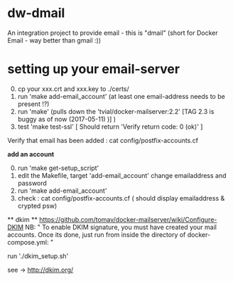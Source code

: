 # dw-dmail
An integration project to provide email - this is "dmail" (short for Docker Email - way better than gmail :))

# setting up your  email-server

0. cp your xxx.crt and xxx.key to ./certs/
1. run 'make add-email_account' (at least one email-address needs to be present !?)
2. run 'make' (pulls down the 'tvial/docker-mailserver:2.2' [TAG 2.3 is buggy as of now (2017-05-11) )] )
3. test 'make test-ssl' [ Should return 'Verify return code: 0 (ok)' ] 

Verify that email has been added : cat config/postfix-accounts.cf 





**add an account**

0. run 'make get-setup_script'
1. edit the Makefile, target 'add-email_account' change emailaddress and password
2. run 'make add-email_account'
3. check : cat config/postfix-accounts.cf ( should display emailaddress & crypted psw)


** dkim **
https://github.com/tomav/docker-mailserver/wiki/Configure-DKIM
NB: " To enable DKIM signature, you must have created your mail accounts. Once its done, just run from inside the directory of docker-compose.yml: "

run './dkim_setup.sh' <p>
see -> http://dkim.org/ 


